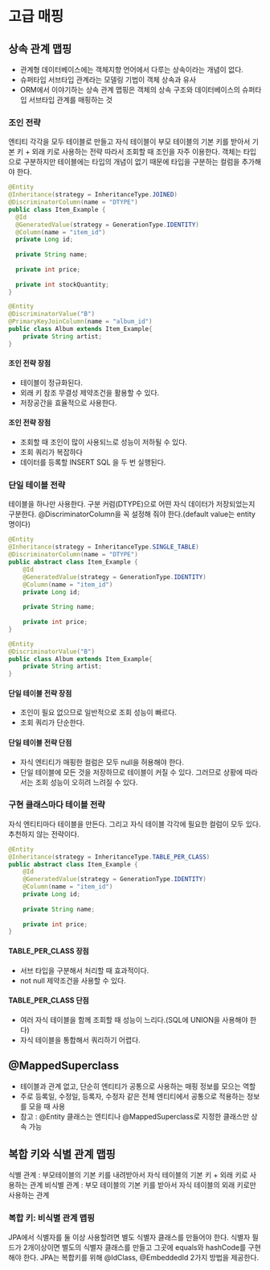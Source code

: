 # 고급 매핑

## 상속 관계 맵핑
- 관계형 데이터베이스에는 객체지향 언어에서 다루는 상속이라는 개념이 없다.
- 슈퍼타입 서브타입 관계라는 모델링 기법이 객체 상속과 유사
- ORM에서 이야기하는 상속 관계 맵핑은 객체의 상속 구조와 데이터베이스의 슈퍼타입 서브타입 관계를 매핑하는 것

### 조인 전략
엔티티 각각을 모두 테이블로 만들고 자식 테이블이 부모 테이블의 기본 키를 받아서 기본 키 + 외래 키로 사용하는 전략
따라서 조회할 때 조인을 자주 이용한다. 객체는 타입으로 구분하지만 테이블에는 타입의 개념이 없기 때문에 타입을 구분하는 컬럼을 추가해야 한다.

```java
@Entity
@Inheritance(strategy = InheritanceType.JOINED)
@DiscriminatorColumn(name = "DTYPE")
public class Item_Example {
  @Id
  @GeneratedValue(strategy = GenerationType.IDENTITY)
  @Column(name = "item_id")
  private Long id;
  
  private String name;
  
  private int price;
  
  private int stockQuantity;
}
```

```java
@Entity
@DiscriminatorValue("B")
@PrimaryKeyJoinColumn(name = "album_id")
public class Album extends Item_Example{
	private String artist;
}
```

#### 조인 전략 장점
- 테이블이 정규화된다.
- 외래 키 참조 무결성 제약조건을 활용할 수 있다.
- 저장공간을 효율적으로 사용한다.
#### 조인 전략 장점
- 조회할 때 조인이 많이 사용되느로 성능이 저하될 수 있다.
- 조회 쿼리가 복잡하다
- 데이터를 등록할 INSERT SQL 을 두 번 실행된다.

### 단일 테이블 전략
테이블을 하나만 사용한다. 구분 커럼(DTYPE)으로 어떤 자식 데이터가 저장되었는지 구분한다.
@DiscriminatorColumn을 꼭 설정해 줘야 한다.(default value는 entity명이다)

```java
@Entity
@Inheritance(strategy = InheritanceType.SINGLE_TABLE)
@DiscriminatorColumn(name = "DTYPE")
public abstract class Item_Example {
    @Id
    @GeneratedValue(strategy = GenerationType.IDENTITY)
    @Column(name = "item_id")
    private Long id;
  
    private String name;
  
    private int price;
}
```

```java
@Entity
@DiscriminatorValue("B")
public class Album extends Item_Example{
	private String artist;
}
```

#### 단일 테이블 전략 장점
- 조인이 필요 없으므로 일반적으로 조회 성능이 빠르다.
- 조회 쿼리가 단순한다.
 
#### 단일 테이블 전략 단점
- 자식 엔티티가 매핑한 컬럼은 모두 null을 허용해야 한다.
- 단일 테이블에 모든 것을 저장하므로 테이블이 커질 수 있다. 그러므로 상황에 따라서는 조회 성능이 오히려 느려질 수 있다.

### 구현 클래스마다 테이블 전략
자식 엔티티마다 테이블을 만든다. 그리고 자식 테이블 각각에 필요한 컬럼이 모두 있다.
추천하지 않는 전략이다.

```java
@Entity
@Inheritance(strategy = InheritanceType.TABLE_PER_CLASS)
public abstract class Item_Example {
    @Id
    @GeneratedValue(strategy = GenerationType.IDENTITY)
    @Column(name = "item_id")
    private Long id;
  
    private String name;
  
    private int price;
}
```

#### TABLE_PER_CLASS 장점
- 서브 타입을 구분해서 처리할 때 효과적이다.
- not null 제약조건을 사용할 수 있다.

#### TABLE_PER_CLASS 단점
- 여러 자식 테이블을 함께 조회할 때 성능이 느리다.(SQL에 UNION을 사용해야 한다)
- 자식 테이블을 통합해서 쿼리하기 어렵다.

## @MappedSuperclass
- 테이블과 관계 없고, 단순히 엔티티가 공통으로 사용하는 매핑 정보를 모으는 역할
- 주로 등록일, 수정일, 등록자, 수정자 같은 전체 엔티티에서 공통으로 적용하는 정보를 모을 때 사용
- 참고 : @Entity 클래스는 엔티티나 @MappedSuperclass로 지정한 클래스만 상속 가능

## 복합 키와 식별 관계 맵핑
식별 관계 : 부모테이블의 기본 키를 내려받아서 자식 테이블의 기본 키 + 외래 키로 사용하는 관계
비식별 관계 : 부모 테이블의 기본 키를 받아서 자식 테이블의 외래 키로만 사용하는 관계

### 복합 키: 비식별 관계 맵핑
JPA에서 식별자를 둘 이상 사용할려면 별도 식별자 클래스를 만들어야 한다.
식별자 필드가 2개이상이면 별도의 식별자 클래스를 만들고 그곳에 equals와 hashCode를 구현해야 한다.
JPA는 복합키를 위해 @IdClass, @EmbeddedId 2가지 방법을 제공한다.